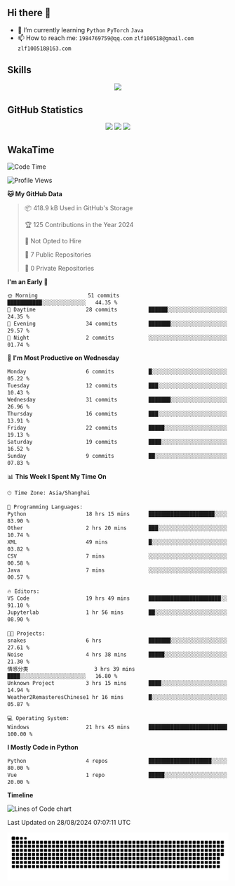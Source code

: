 ## Hi there 👋

- 🌱 I’m currently learning `Python` `PyTorch` `Java`
- 📫 How to reach me: `1984769759@qq.com` `zlf100518@gmail.com` `zlf100518@163.com`

## Skills
<div align="center"> <img src="https://skillicons.dev/icons?i=python,linux,git,github,html,css,js" /> </div>

## GitHub Statistics

<div align="center">
  <img src="https://github-readme-stats.vercel.app/api?username=mrcchenfeng&show_icons=true&theme=tokyonight" />
  <img src="https://github-readme-stats.vercel.app/api/top-langs/?username=mrcchenfeng&show_icons=true&theme=tokyonight" />
  <img src="https://github-readme-activity-graph.vercel.app/graph?username=mrcchenfeng&theme=xcode" />
</div>

## WakaTime

<!--START_SECTION:waka-->
![Code Time](http://img.shields.io/badge/Code%20Time-53%20hrs%2056%20mins-blue)

![Profile Views](http://img.shields.io/badge/Profile%20Views-1-blue)

**🐱 My GitHub Data** 

> 📦 418.9 kB Used in GitHub's Storage 
 > 
> 🏆 125 Contributions in the Year 2024
 > 
> 🚫 Not Opted to Hire
 > 
> 📜 7 Public Repositories 
 > 
> 🔑 0 Private Repositories 
 > 
**I'm an Early 🐤** 

```text
🌞 Morning                51 commits          ███████████░░░░░░░░░░░░░░   44.35 % 
🌆 Daytime                28 commits          ██████░░░░░░░░░░░░░░░░░░░   24.35 % 
🌃 Evening                34 commits          ███████░░░░░░░░░░░░░░░░░░   29.57 % 
🌙 Night                  2 commits           ░░░░░░░░░░░░░░░░░░░░░░░░░   01.74 % 
```
📅 **I'm Most Productive on Wednesday** 

```text
Monday                   6 commits           █░░░░░░░░░░░░░░░░░░░░░░░░   05.22 % 
Tuesday                  12 commits          ███░░░░░░░░░░░░░░░░░░░░░░   10.43 % 
Wednesday                31 commits          ███████░░░░░░░░░░░░░░░░░░   26.96 % 
Thursday                 16 commits          ███░░░░░░░░░░░░░░░░░░░░░░   13.91 % 
Friday                   22 commits          █████░░░░░░░░░░░░░░░░░░░░   19.13 % 
Saturday                 19 commits          ████░░░░░░░░░░░░░░░░░░░░░   16.52 % 
Sunday                   9 commits           ██░░░░░░░░░░░░░░░░░░░░░░░   07.83 % 
```


📊 **This Week I Spent My Time On** 

```text
🕑︎ Time Zone: Asia/Shanghai

💬 Programming Languages: 
Python                   18 hrs 15 mins      █████████████████████░░░░   83.90 % 
Other                    2 hrs 20 mins       ███░░░░░░░░░░░░░░░░░░░░░░   10.74 % 
XML                      49 mins             █░░░░░░░░░░░░░░░░░░░░░░░░   03.82 % 
CSV                      7 mins              ░░░░░░░░░░░░░░░░░░░░░░░░░   00.58 % 
Java                     7 mins              ░░░░░░░░░░░░░░░░░░░░░░░░░   00.57 % 

🔥 Editors: 
VS Code                  19 hrs 49 mins      ███████████████████████░░   91.10 % 
Jupyterlab               1 hr 56 mins        ██░░░░░░░░░░░░░░░░░░░░░░░   08.90 % 

🐱‍💻 Projects: 
snakes                   6 hrs               ███████░░░░░░░░░░░░░░░░░░   27.61 % 
Noise                    4 hrs 38 mins       █████░░░░░░░░░░░░░░░░░░░░   21.30 % 
情感分类                     3 hrs 39 mins       ████░░░░░░░░░░░░░░░░░░░░░   16.80 % 
Unknown Project          3 hrs 15 mins       ████░░░░░░░░░░░░░░░░░░░░░   14.94 % 
Weather2RemasteresChinese1 hr 16 mins        █░░░░░░░░░░░░░░░░░░░░░░░░   05.87 % 

💻 Operating System: 
Windows                  21 hrs 45 mins      █████████████████████████   100.00 % 
```

**I Mostly Code in Python** 

```text
Python                   4 repos             ████████████████████░░░░░   80.00 % 
Vue                      1 repo              █████░░░░░░░░░░░░░░░░░░░░   20.00 % 
```



**Timeline**

![Lines of Code chart](https://raw.githubusercontent.com/mrcchenfeng/mrcchenfeng/main/assets/bar_graph.png)


 Last Updated on 28/08/2024 07:07:11 UTC
<!--END_SECTION:waka-->

<div align="center"><img src="./assets/github-snake-dark.svg" /></div>
